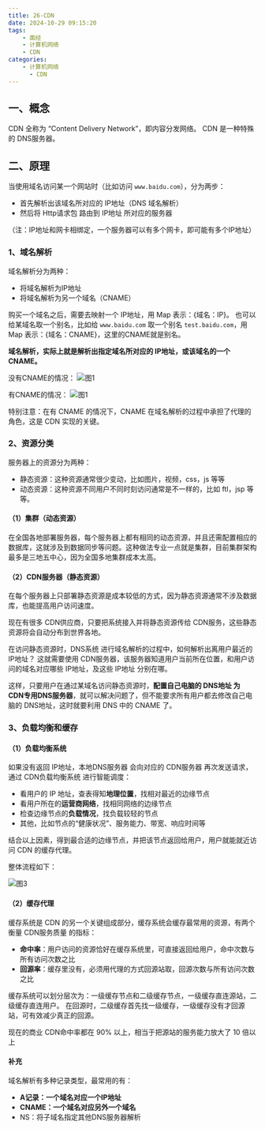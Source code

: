 ```yaml
---
title: 26-CDN
date: 2024-10-29 09:15:20
tags:
    - 面经
    - 计算机网络
    - CDN
categories:
    - 计算机网络
      - CDN
---
```


## 一、概念

CDN 全称为 “Content Delivery Network”，即内容分发网络。
CDN 是一种特殊的 DNS服务器。

## 二、原理

当使用域名访问某一个网站时（比如访问 `www.baidu.com`），分为两步：

- 首先解析出该域名所对应的 IP地址（DNS 域名解析）
- 然后将 Http请求包 路由到 IP地址 所对应的服务器

（注：IP地址和网卡相绑定，一个服务器可以有多个网卡，即可能有多个IP地址）

### 1、域名解析

域名解析分为两种：

- 将域名解析为IP地址
- 将域名解析为另一个域名（CNAME）

购买一个域名之后，需要去映射一个 IP地址，用 Map 表示：{域名：IP}。
也可以给某域名取一个别名，比如给 `www.baidu.com` 取一个别名 `test.baidu.com`，用 Map 表示：{域名：CNAME}，这里的CNAME就是别名。

**域名解析，实际上就是解析出指定域名所对应的 IP地址，或该域名的一个 CNAME。**

没有CNAME的情况：
![图1](https://p1-jj.byteimg.com/tos-cn-i-t2oaga2asx/gold-user-assets/2019/7/16/16bf9e293d4bc895~tplv-t2oaga2asx-jj-mark:3024:0:0:0:q75.webp#?w=1004&h=474&s=41808&e=png&b=fefbfb)

有CNAME的情况：
![图1](https://p1-jj.byteimg.com/tos-cn-i-t2oaga2asx/gold-user-assets/2019/7/16/16bf9e293e8c88d4~tplv-t2oaga2asx-jj-mark:3024:0:0:0:q75.webp#?w=1012&h=468&s=46488&e=png&b=fefafa)

特别注意：在有 CNAME 的情况下，CNAME 在域名解析的过程中承担了代理的角色，这是 CDN 实现的关键。

### 2、资源分类

服务器上的资源分为两种：

- 静态资源：这种资源通常很少变动，比如图片，视频，css，js 等等
- 动态资源：这种资源不同用户不同时刻访问通常是不一样的，比如 ftl，jsp 等等。

#### （1）集群（动态资源）

在全国各地部署服务器，每个服务器上都有相同的动态资源，并且还需配置相应的数据库，这就涉及到数据同步等问题。这种做法专业一点就是集群，目前集群架构最多是三地五中心，因为全国多地集群成本太高。

#### （2）CDN服务器（静态资源）

在每个服务器上只部署静态资源是成本较低的方式，因为静态资源通常不涉及数据库，也能提高用户访问速度。

现在有很多 CDN供应商，只要把系统接入并将静态资源传给 CDN服务，这些静态资源将会自动分布到世界各地。

在访问静态资源时，DNS系统 进行域名解析的过程中，如何解析出离用户最近的 IP地址？
这就需要使用 CDN服务器，该服务器知道用户当前所在位置，和用户访问的域名对应哪些 IP地址，及这些 IP地址 分别在哪。

这样，只要用户在通过某域名访问静态资源时，**配置自己电脑的 DNS地址 为 CDN专用DNS服务器**，就可以解决问题了，但不能要求所有用户都去修改自己电脑的 DNS地址，这时就要利用 DNS 中的 CNAME 了。

### 3、负载均衡和缓存

#### （1）负载均衡系统

如果没有返回 IP地址，本地DNS服务器 会向对应的 CDN服务器 再次发送请求，通过 CDN负载均衡系统 进行智能调度：

- 看用户的 IP 地址，查表得知**地理位置**，找相对最近的边缘节点
- 看用户所在的**运营商网络**，找相同网络的边缘节点
- 检查边缘节点的**负载情况**，找负载较轻的节点
- 其他，比如节点的“健康状况”、服务能力、带宽、响应时间等

结合以上因素，得到最合适的边缘节点，并把该节点返回给用户，用户就能就近访问 CDN 的缓存代理。

整体流程如下：

![图3](https://p1-jj.byteimg.com/tos-cn-i-t2oaga2asx/gold-user-assets/2019/7/16/16bf9e293edf212d~tplv-t2oaga2asx-jj-mark:3024:0:0:0:q75.webp#?w=1090&h=720&s=68194&e=png&b=fefcfc)

#### （2）缓存代理

缓存系统是 CDN 的另一个关键组成部分，缓存系统会缓存最常用的资源，有两个衡量 CDN服务质量 的指标：

- **命中率**：用户访问的资源恰好在缓存系统里，可直接返回给用户，命中次数与所有访问次数之比
- **回源率**：缓存里没有，必须用代理的方式回源站取，回源次数与所有访问次数之比

缓存系统可以划分层次为：一级缓存节点和二级缓存节点，一级缓存直连源站，二级缓存直连用户。
在回源时，二级缓存首先找一级缓存，一级缓存没有才回源站，可有效减少真正的回源。

现在的商业 CDN命中率都在 90% 以上，相当于把源站的服务能力放大了 10 倍以上

#### 补充

域名解析有多种记录类型，最常用的有：

- **A记录：一个域名对应一个IP地址**
- **CNAME：一个域名对应另外一个域名**
- NS：将子域名指定其他DNS服务器解析
